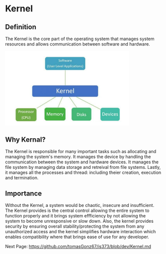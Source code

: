 # Kernel

## Definition
The Kernel is the core part of the operating system that manages system resources and allows communication between software and hardware.

<img src="img/kernel.png" alt="kernel diagram" width= "400"/>

## Why Kernal?
The Kernel is responsible for many important tasks such as allocating and managing the system's memory. It manages the device by handling the communication between the system and hardware devices. It manages the file system by managing data storage and retreival from file systems. Lastly, it manages all the processes and thread: including theier creation, execution and termination. 

## Importance
Without the Kernel, a system would be chaotic, insecure and insufficient. The Kernel provides is the central control allowing the entire system to function properly and it brings system effficiency by not allowing the system to become unresponsive or slow down. Also, the kernel provides security by ensuring overall stability/protecting the system from any unauthorized access and the kernel simplifies hardware interaction which enables compatibility where that brings ease of use for any developer.  


Next Page: https://github.com/tomasGonz67/is373/blob/dev/Kernel.md

